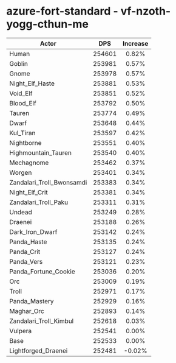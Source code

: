 # azure-fort-standard - vf-nzoth-yogg-cthun-me
| Actor | DPS | Increase |
|---|:---:|:---:|
|Human|254601|0.82%|
|Goblin|253981|0.57%|
|Gnome|253978|0.57%|
|Night_Elf_Haste|253881|0.53%|
|Void_Elf|253851|0.52%|
|Blood_Elf|253792|0.50%|
|Tauren|253774|0.49%|
|Dwarf|253648|0.44%|
|Kul_Tiran|253597|0.42%|
|Nightborne|253551|0.40%|
|Highmountain_Tauren|253540|0.40%|
|Mechagnome|253462|0.37%|
|Worgen|253401|0.34%|
|Zandalari_Troll_Bwonsamdi|253383|0.34%|
|Night_Elf_Crit|253381|0.34%|
|Zandalari_Troll_Paku|253311|0.31%|
|Undead|253249|0.28%|
|Draenei|253188|0.26%|
|Dark_Iron_Dwarf|253142|0.24%|
|Panda_Haste|253135|0.24%|
|Panda_Crit|253127|0.24%|
|Panda_Vers|253121|0.23%|
|Panda_Fortune_Cookie|253036|0.20%|
|Orc|253009|0.19%|
|Troll|252971|0.17%|
|Panda_Mastery|252929|0.16%|
|Maghar_Orc|252893|0.14%|
|Zandalari_Troll_Kimbul|252618|0.03%|
|Vulpera|252541|0.00%|
|Base|252533|0.00%|
|Lightforged_Draenei|252481|-0.02%|
